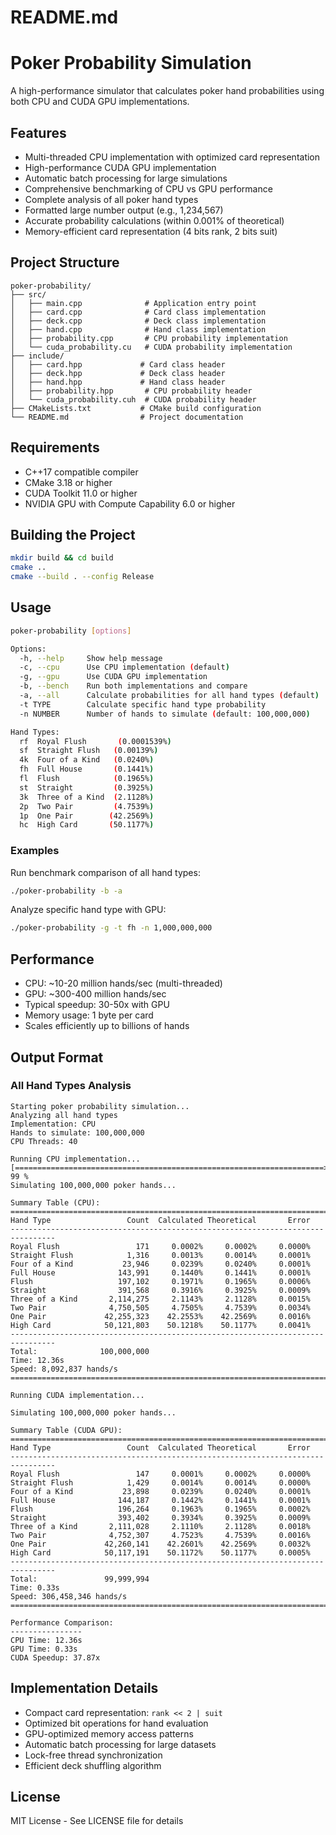 # README.md

# Poker Probability Simulation

A high-performance simulator that calculates poker hand probabilities using both CPU and CUDA GPU implementations.

## Features

- Multi-threaded CPU implementation with optimized card representation
- High-performance CUDA GPU implementation
- Automatic batch processing for large simulations
- Comprehensive benchmarking of CPU vs GPU performance
- Complete analysis of all poker hand types
- Formatted large number output (e.g., 1,234,567)
- Accurate probability calculations (within 0.001% of theoretical)
- Memory-efficient card representation (4 bits rank, 2 bits suit)

## Project Structure

```
poker-probability/
├── src/
│   ├── main.cpp              # Application entry point
│   ├── card.cpp              # Card class implementation
│   ├── deck.cpp              # Deck class implementation
│   ├── hand.cpp              # Hand class implementation
│   ├── probability.cpp       # CPU probability implementation
│   └── cuda_probability.cu   # CUDA probability implementation
├── include/
│   ├── card.hpp             # Card class header
│   ├── deck.hpp             # Deck class header
│   ├── hand.hpp             # Hand class header
│   ├── probability.hpp       # CPU probability header
│   └── cuda_probability.cuh  # CUDA probability header
├── CMakeLists.txt           # CMake build configuration
└── README.md                # Project documentation
```

## Requirements

- C++17 compatible compiler
- CMake 3.18 or higher
- CUDA Toolkit 11.0 or higher
- NVIDIA GPU with Compute Capability 6.0 or higher

## Building the Project

```bash
mkdir build && cd build
cmake ..
cmake --build . --config Release
```

## Usage

```bash
poker-probability [options]

Options:
  -h, --help     Show help message
  -c, --cpu      Use CPU implementation (default)
  -g, --gpu      Use CUDA GPU implementation
  -b, --bench    Run both implementations and compare
  -a, --all      Calculate probabilities for all hand types (default)
  -t TYPE        Calculate specific hand type probability
  -n NUMBER      Number of hands to simulate (default: 100,000,000)

Hand Types:
  rf  Royal Flush       (0.0001539%)
  sf  Straight Flush   (0.00139%)
  4k  Four of a Kind   (0.0240%)
  fh  Full House       (0.1441%)
  fl  Flush            (0.1965%)
  st  Straight         (0.3925%)
  3k  Three of a Kind  (2.1128%)
  2p  Two Pair         (4.7539%)
  1p  One Pair        (42.2569%)
  hc  High Card       (50.1177%)
```

### Examples

Run benchmark comparison of all hand types:
```bash
./poker-probability -b -a
```

Analyze specific hand type with GPU:
```bash
./poker-probability -g -t fh -n 1,000,000,000
```

## Performance

- CPU: ~10-20 million hands/sec (multi-threaded)
- GPU: ~300-400 million hands/sec
- Typical speedup: 30-50x with GPU
- Memory usage: 1 byte per card
- Scales efficiently up to billions of hands

## Output Format

### All Hand Types Analysis
```
Starting poker probability simulation...
Analyzing all hand types
Implementation: CPU
Hands to simulate: 100,000,000
CPU Threads: 40

Running CPU implementation...
[=====================================================================>] 99 %
Simulating 100,000,000 poker hands...

Summary Table (CPU):
================================================================================
Hand Type                 Count  Calculated Theoretical       Error
--------------------------------------------------------------------------------
Royal Flush                 171     0.0002%     0.0002%     0.0000%
Straight Flush            1,316     0.0013%     0.0014%     0.0001%
Four of a Kind           23,946     0.0239%     0.0240%     0.0001%
Full House              143,991     0.1440%     0.1441%     0.0001%
Flush                   197,102     0.1971%     0.1965%     0.0006%
Straight                391,568     0.3916%     0.3925%     0.0009%
Three of a Kind       2,114,275     2.1143%     2.1128%     0.0015%
Two Pair              4,750,505     4.7505%     4.7539%     0.0034%
One Pair             42,255,323    42.2553%    42.2569%     0.0016%
High Card            50,121,803    50.1218%    50.1177%     0.0041%
--------------------------------------------------------------------------------
Total:              100,000,000
Time: 12.36s
Speed: 8,092,837 hands/s
================================================================================

Running CUDA implementation...

Simulating 100,000,000 poker hands...

Summary Table (CUDA GPU):
================================================================================
Hand Type                 Count  Calculated Theoretical       Error
--------------------------------------------------------------------------------
Royal Flush                 147     0.0001%     0.0002%     0.0000%
Straight Flush            1,429     0.0014%     0.0014%     0.0000%
Four of a Kind           23,898     0.0239%     0.0240%     0.0001%
Full House              144,187     0.1442%     0.1441%     0.0001%
Flush                   196,264     0.1963%     0.1965%     0.0002%
Straight                393,402     0.3934%     0.3925%     0.0009%
Three of a Kind       2,111,028     2.1110%     2.1128%     0.0018%
Two Pair              4,752,307     4.7523%     4.7539%     0.0016%
One Pair             42,260,141    42.2601%    42.2569%     0.0032%
High Card            50,117,191    50.1172%    50.1177%     0.0005%
--------------------------------------------------------------------------------
Total:               99,999,994
Time: 0.33s
Speed: 306,458,346 hands/s
================================================================================

Performance Comparison:
----------------
CPU Time: 12.36s
GPU Time: 0.33s
CUDA Speedup: 37.87x
```

## Implementation Details

- Compact card representation: `rank << 2 | suit`
- Optimized bit operations for hand evaluation
- GPU-optimized memory access patterns
- Automatic batch processing for large datasets
- Lock-free thread synchronization
- Efficient deck shuffling algorithm

## License

MIT License - See LICENSE file for details